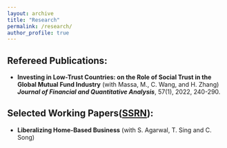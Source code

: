 ```yaml
---
layout: archive
title: "Research"
permalink: /research/
author_profile: true
---
```


## Refereed Publications:

* **Investing in Low-Trust Countries: on the Role of Social Trust in the Global Mutual Fund Industry** (with Massa, M., C. Wang, and H. Zhang) **_Journal of Financial and Quantitative Analysis_**, 57(1), 2022, 240-290.

## Selected Working Papers([SSRN](https://papers.ssrn.com/sol3/cf_dev/AbsByAuth.cfm?per_id=1744628)):

* **Liberalizing Home-Based Business** (with S. Agarwal, T. Sing and C. Song) 

<!--
* **Cheng, I.K.**, Achilleos, N., Smith, A. (2022) "Automated bow shock and magnetopause boundary detection with Cassini using threshold and deep learning methods." <i>Front. Astron. Space Sci.</i> 9:1016453. Full text available at <a href="https://doi.org/10.3389/fspas.2022.1016453">  Frontiers in Astronomy and Space Sciences </a>

 {% if author.googlescholar %}
  You can also find my articles on <u><a href="{{author.googlescholar}}">my Google Scholar profile</a>.</u>
{% endif %}

{% include base_path %}

{% for post in site.publications reversed %}
  {% include archive-single.html %}
{% endfor %}-->
